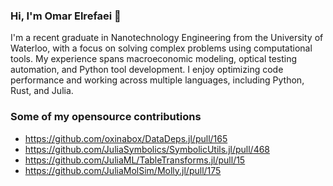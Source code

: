 ### Hi, I'm Omar Elrefaei 👋

I'm a recent graduate in Nanotechnology Engineering from the University of Waterloo, with a focus on solving complex problems using computational tools. My experience spans macroeconomic modeling, optical testing automation, and Python tool development. I enjoy optimizing code performance and working across multiple languages, including Python, Rust, and Julia.

### Some of my opensource contributions
- https://github.com/oxinabox/DataDeps.jl/pull/165
- https://github.com/JuliaSymbolics/SymbolicUtils.jl/pull/468
- https://github.com/JuliaML/TableTransforms.jl/pull/15
- https://github.com/JuliaMolSim/Molly.jl/pull/175



<!--

### 🔧 A few of my humble contributions:
- **Bank of Canada**: Contributed to rearchitecting a macroeconomic modeling tool, adding higher-order approximations and performance optimizations in Julia.
- **Lumentum**: Spearheaded the development of a data processing tool for optical component QA, reducing processing time by 80%.


### 🌱 I’m currently learning:
- Advanced Rust and CUDA for performance optimization.
- Deepening my expertise in molecular dynamics and density functional theory.


**Omar-Elrefaei/Omar-Elrefaei** is a ✨ _special_ ✨ repository because its `README.md` (this file) appears on your GitHub profile.

Here are some ideas to get you started:

- 🔭 I’m currently working on ...
- 🌱 I’m currently learning ...
- 👯 I’m looking to collaborate on ...
- 🤔 I’m looking for help with ...
- 💬 Ask me about ...
- 📫 How to reach me: ...
- 😄 Pronouns: ...
- ⚡ Fun fact: ...
-->
